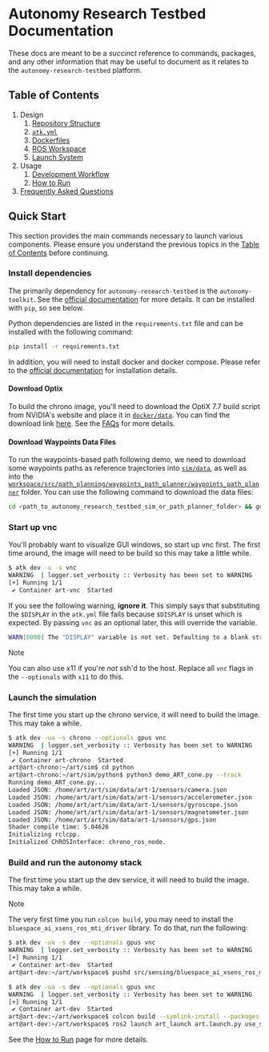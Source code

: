 # Autonomy Research Testbed Documentation

These docs are meant to be a _succinct_ reference to commands, packages, and any other
information that may be useful to document as it relates to the
`autonomy-research-testbed` platform.

## Table of Contents

1. Design
    1. [Repository Structure](./design/repository_structure.md)
    2. [`atk.yml`](./design/atk.md)
    3. [Dockerfiles](./design/dockerfiles.md)
    4. [ROS Workspace](./design/ros_workspace.md)
    5. [Launch System](./design/launch_system.md)
2. Usage
    1. [Development Workflow](./usage/development_workflow.md)
    2. [How to Run](./usage/how_to_run.md)
3. [Frequently Asked Questions](./misc/faq.md)

## Quick Start

This section provides the main commands necessary to launch various components. Please ensure you understand the previous topics in the [Table of Contents](#table-of-contents) before continuing.

### Install dependencies

The primarily dependency for `autonomy-research-testbed` is the `autonomy-toolkit`. See the [official documentation](https://projects.sbel.org/autonomy-toolkit/) for more details. It can be installed with `pip`, so see below.

Python dependencies are listed in the `requirements.txt` file and can be installed with the following command:

```bash
pip install -r requirements.txt
```

In addition, you will need to install docker and docker compose. Please refer to the [official documentation](https://www.docker.com/get-started/) for installation details.

#### Download Optix

To build the chrono image, you'll need to download the OptiX 7.7 build script from NVIDIA's website and place it in [`docker/data`](./../docker/data). You can find the download link [here](https://developer.nvidia.com/designworks/optix/download). See the [FAQs](./misc/faq.md#optix-install) for more details.

#### Download Waypoints Data Files
To run the waypoints-based path following demo, we need to download some waypoints paths as reference trajectories into [`sim/data`](./../sim/data), as well as into the [`workspace/src/path_planning/waypoints_path_planner/waypoints_path_planner`](../workspace/src/path_planning/waypoints_path_planner/waypoints_path_planner/) folder. You can use the following command to download the data files:
```bash
cd <path_to_autonomy_research_testbed_sim_or_path_planner_folder> && gdown --folder 1as3pPYlC0m9LcRJuuVOzuAOYPMlosMfY
```

### Start up vnc

You'll probably want to visualize GUI windows, so start up vnc first. The first time around, the image will need to be build so this may take a little while.

```bash
$ atk dev -u -s vnc
WARNING  | logger.set_verbosity :: Verbosity has been set to WARNING
[+] Running 1/1
 ✔ Container art-vnc  Started
```

If you see the following warning, **ignore it**. This simply says that substituting the `$DISPLAY` in the `atk.yml` file fails because `$DISPLAY` is unset which is expected. By passing `vnc` as an optional later, this will override the variable.
```bash
WARN[0000] The "DISPLAY" variable is not set. Defaulting to a blank string.
```

> [!NOTE]
> You can also use x11 if you're _not_ ssh'd to the host. Replace all `vnc` flags in the `--optionals` with `x11` to do this.

### Launch the simulation

The first time you start up the chrono service, it will need to build the image. This may take a while.

```bash
$ atk dev -ua -s chrono --optionals gpus vnc
WARNING  | logger.set_verbosity :: Verbosity has been set to WARNING
[+] Running 1/1
 ✔ Container art-chrono  Started
art@art-chrono:~/art/sim$ cd python
art@art-chrono:~/art/sim/python$ python3 demo_ART_cone.py --track
Running demo_ART_cone.py...
Loaded JSON: /home/art/art/sim/data/art-1/sensors/camera.json
Loaded JSON: /home/art/art/sim/data/art-1/sensors/accelerometer.json
Loaded JSON: /home/art/art/sim/data/art-1/sensors/gyroscope.json
Loaded JSON: /home/art/art/sim/data/art-1/sensors/magnetometer.json
Loaded JSON: /home/art/art/sim/data/art-1/sensors/gps.json
Shader compile time: 5.04626
Initializing rclcpp.
Initialized ChROSInterface: chrono_ros_node.
```

### Build and run the autonomy stack

The first time you start up the dev service, it will need to build the image. This may take a while.

> [!NOTE]
> The very first time you run `colcon build`, you may need to install the `bluespace_ai_xsens_ros_mti_driver` library. To do that, run the following:
> ```bash
> $ atk dev -ua -s dev --optionals gpus vnc
> WARNING  | logger.set_verbosity :: Verbosity has been set to WARNING
> [+] Running 1/1
>  ✔ Container art-dev  Started
> art@art-dev:~/art/workspace$ pushd src/sensing/bluespace_ai_xsens_ros_mti_driver/lib/xspublic && make && popd
> ```

```bash
$ atk dev -ua -s dev --optionals gpus vnc
WARNING  | logger.set_verbosity :: Verbosity has been set to WARNING
[+] Running 1/1
 ✔ Container art-dev  Started
art@art-dev:~/art/workspace$ colcon build --symlink-install --packages-up-to art_dev_meta
art@art-dev:~/art/workspace$ ros2 launch art_launch art.launch.py use_sim:=True
```

See the [How to Run](./usage/how_to_run.md) page for more details.
